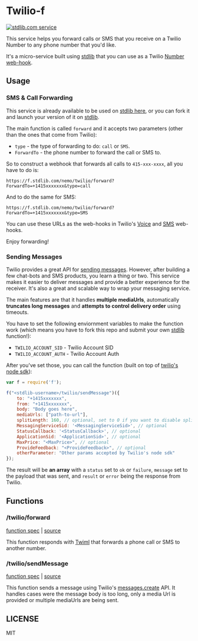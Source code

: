 # Twilio-f
[![stdlib.com service](https://img.shields.io/badge/stdlib-0.1.5-green.svg?raw=true "stdlib.com service")](https://stdlib.com/services/nemo/twilio)

This service helps you forward calls or SMS that you receive on a Twilio Number to any phone number that you'd like.

It's a micro-service built using [stdlib](https://stdlib.com) that you can use as a Twilio [Number web-hook](https://support.twilio.com/hc/en-us/articles/223179908-Setting-up-call-forwarding#devs).

## Usage

### SMS & Call Forwarding
This service is already available to be used on [stdlib here](http://stdlib.com/services/nemo/twilio), or you can fork it and launch your version of it on [stdlib](https://stdlib.com).

The main function is called `forward` and it accepts two parameters (other than the ones that come from Twilio):

- `type` - the type of forwarding to do: `call` or `SMS`.
- `ForwardTo` - the phone number to forward the call or SMS to.

So to construct a webhook that forwards all calls to `415-xxx-xxxx`, all you have to do is:

```
https://f.stdlib.com/nemo/twilio/forward?ForwardTo=+1415xxxxxxx&type=call
```

And to do the same for SMS:

```
https://f.stdlib.com/nemo/twilio/forward?ForwardTo=+1415xxxxxxx&type=SMS
```

You can use these URLs as the web-hooks in Twilio's [Voice](https://support.twilio.com/hc/en-us/articles/223179908-Setting-up-call-forwarding#devs) and [SMS](https://support.twilio.com/hc/en-us/articles/223134287-Forwarding-SMS-messages-to-another-phone-number#dev) web-hooks.

Enjoy forwarding!


### Sending Messages

Twilio provides a great API for [sending messages](https://www.twilio.com/docs/api/rest/sending-messages). However, after building a few chat-bots and SMS products, you learn a thing or two. This service makes it easier to deliver messages and provide a better experience for the receiver. It's also a great and scalable way to wrap your messaging service.


The main features are that it handles **multiple mediaUrls**, automatically **truncates long messages** and **attempts to control delivery order** using timeouts.

You have to set the following enviornment variables to make the function work (which means you have to fork this repo and submit your own [stdlib](https://stdlib.com) function!):

- `TWILIO_ACCOUNT_SID` - Twilio Account SID
- `TWILIO_ACCOUNT_AUTH` - Twilio Account Auth

After you've set those, you can call the function (built on top of [twilio's node sdk](https://www.twilio.com/docs/api/rest/sending-messages?code-sample=code-send-a-message-with-an-image-url&code-language=js&code-sdk-version=2.x)):

```javascript
var f = require('f');

f("<stdlib-username>/twilio/sendMessage")({
    to: "+1415xxxxxxx",
    from: "+1415xxxxxxx",
    body: "Body goes here",
    mediaUrls: ["path-to-url"],
    splitLength: 160, // optional, set to 0 if you want to disable splitting
    MessagingServiceSid: '<MessagingServiceSid>', // optional
    StatusCallback: '<StatusCallback>', // optional
    ApplicationSid: '<ApplicationSid>', // optional
    MaxPrice: "<MaxPrice>", // optional
    ProvideFeedback: "<ProvideFeedback>", // optional
    otherParameter: "Other params accepted by Twilio's node sdk"
});
```

The result will be **an array** with a `status` set to `ok` or `failure`, `message` set to the payload that was sent, and `result` or `error` being the response from Twilio.

## Functions

### /twilio/forward
[function spec](https://github.com/nemo/twilio-f/blob/master/f/forward/function.json) | [source](https://github.com/nemo/twilio-f/blob/master/f/forward/index.js)

This function responds with [Twiml](https://www.twilio.com/docs/api/twiml) that forwards a phone call or SMS to another number.


### /twilio/sendMessage
[function spec](https://github.com/nemo/twilio-f/blob/master/f/sendMessage/function.json) | [source](https://github.com/nemo/twilio-f/blob/master/f/sendMessage/index.js)

This function sends a message using Twilio's [messages.create](https://www.twilio.com/docs/api/rest/sending-messages?code-sample=code-send-a-message-with-an-image-url&code-language=js&code-sdk-version=2.x) API. It handles cases were the message body is too long, only a media Url is provided or multiple mediaUrls are being sent.


## LICENSE
MIT
